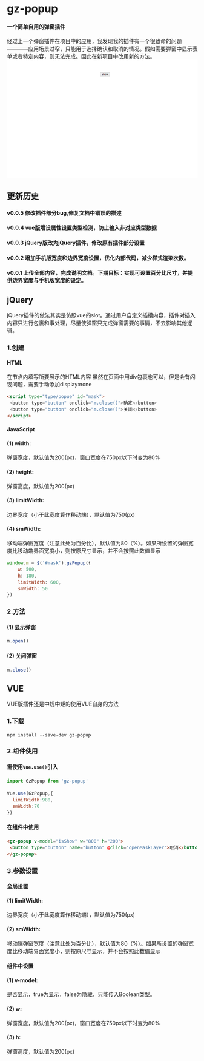 # gz-popup
#### 一个简单自用的弹窗插件
经过上一个弹窗插件在项目中的应用，我发现我的插件有一个很致命的问题————应用场景过窄，只能用于选择确认和取消的情况。假如需要弹窗中显示表单或者特定内容，则无法完成。因此在新项目中改用新的方法。
![image](https://github.com/zhaoweihan2015/gz-popup/blob/master/demonstration/showPopup.gif)
## 更新历史
#### v0.0.5 修改插件部分bug,修复文档中错误的描述
#### v0.0.4 vue版增设属性设置类型检测，防止输入非对应类型数据
#### v0.0.3 jQuery版改为jQuery插件，修改原有插件部分设置
#### v0.0.2 增加手机版宽度和边界宽度设置，优化内部代码，减少样式渲染次数。
#### v0.0.1 上传全部内容，完成说明文档。下期目标：实现可设置百分比尺寸，并提供边界宽度与手机版宽度的设定。
## jQuery
jQuery插件的做法其实是仿照vue的slot。通过用户自定义插槽内容，插件对插入内容只进行包裹和事处理，尽量使弹窗只完成弹窗需要的事情，不去影响其他逻辑。
### 1.创建
#### HTML
在节点内填写所要展示的HTML内容
虽然在页面中用div包裹也可以，但是会有闪现问题，需要手动添加display:none
```html
<script type="type/popue" id="mask">
 <button type="button" onclick="m.close()">确定</button>
 <button type="button" onclick="m.close()">关闭</button>
</script>
```
#### JavaScript
#### (1) width: 
弹窗宽度，默认值为200(px)，窗口宽度在750px以下时变为80%
#### (2) height: 
弹窗高度，默认值为200(px)
#### (3) limitWidth: 
边界宽度（小于此宽度算作移动端），默认值为750(px)
#### (4) smWidth: 
移动端弹窗宽度（注意此处为百分比），默认值为80（%）。如果所设置的弹窗宽度比移动端界面宽度小，则按原尺寸显示，并不会按照此数值显示
```javascript
window.m = $('#mask').gzPopup({
	w: 500,
	h: 180,
	limitWidth: 600,
	smWidth: 50
})
```
### 2.方法
#### (1) 显示弹窗
```javascript
m.open()
```
#### (2) 关闭弹窗
```javascript
m.close()
```
## VUE
VUE版插件还是中规中矩的使用VUE自身的方法
### 1.下载
```npm
npm install --save-dev gz-popup
```
### 2.组件使用
#### 需使用```Vue.use()```引入
```javascript
import GzPopup from 'gz-popup'

Vue.use(GzPopup,{
  limitWidth:980,
  smWidth:70
})
```
#### 在组件中使用 
```html
<gz-popup v-model="isShow" w="800" h="200">
 <button type="button" name="button" @click="openMaskLayer">取消</button>
</gz-popup>
```
### 3.参数设置
#### 全局设置
#### (1) limitWidth: 
边界宽度（小于此宽度算作移动端），默认值为750(px)
#### (2) smWidth: 
移动端弹窗宽度（注意此处为百分比），默认值为80（%）。如果所设置的弹窗宽度比移动端界面宽度小，则按原尺寸显示，并不会按照此数值显示
#### 组件中设置
#### (1) v-model: 
是否显示，true为显示，false为隐藏，只能传入Boolean类型。
#### (2) w: 
弹窗宽度，默认值为200(px)，窗口宽度在750px以下时变为80%
#### (3) h: 
弹窗高度，默认值为200(px)


